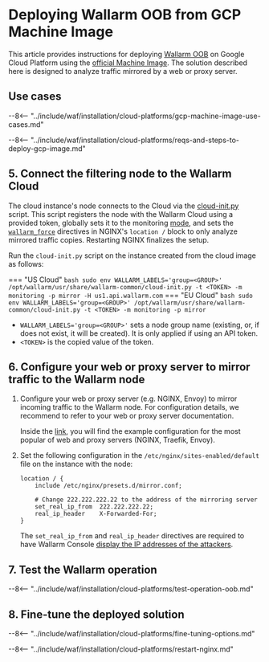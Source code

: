 [link-launch-instance]:     https://cloud.google.com/deep-learning-vm/docs/quickstart-marketplace

[img-ssh-key-generation]:       ../../../images/installation-gcp/common/ssh-key-generation.png
[versioning-policy]:            ../../../updating-migrating/versioning-policy.md#version-list
[img-wl-console-users]:         ../../../images/check-user-no-2fa.png
[img-create-wallarm-node]:      ../../../images/user-guides/nodes/create-cloud-node.png
[deployment-platform-docs]:     ../../../installation/supported-deployment-options.md
[node-token]:                       ../../../quickstart.md#deploy-the-wallarm-filtering-node
[api-token]:                        ../../../user-guides/settings/api-tokens.md
[wallarm-token-types]:              ../../../user-guides/nodes/nodes.md#api-and-node-tokens-for-node-creation
[platform]:                         ../../../installation/supported-deployment-options.md
[ptrav-attack-docs]:                ../../../attacks-vulns-list.md#path-traversal
[attacks-in-ui-image]:              ../../../images/admin-guides/test-attacks-quickstart.png
[wallarm-nginx-directives]:         ../../../admin-en/configure-parameters-en.md
[autoscaling-docs]:                 ../../../admin-en/installation-guides/google-cloud/autoscaling-overview.md
[real-ip-docs]:                     ../../../admin-en/using-proxy-or-balancer-en.md
[allocate-memory-docs]:             ../../../admin-en/configuration-guides/allocate-resources-for-node.md
[limiting-request-processing]:      ../../../user-guides/rules/configure-overlimit-res-detection.md
[logs-docs]:                        ../../../admin-en/configure-logging.md
[oob-advantages-limitations]:       ../overview.md#advantages-and-limitations
[wallarm-mode]:                     ../../../admin-en/configure-wallarm-mode.md
[wallarm-api-via-proxy]:            ../../../admin-en/configuration-guides/access-to-wallarm-api-via-proxy.md
[img-grouped-nodes]:                ../../../images/user-guides/nodes/grouped-nodes.png
[cloud-init-spec]:                  ../../cloud-platforms/cloud-init.md
[wallarm_force_directive]:          ../../../admin-en/configure-parameters-en.md#wallarm_force
[web-server-mirroring-examples]:    overview.md#examples-of-web-server-configuration-for-traffic-mirroring

# Deploying Wallarm OOB from GCP Machine Image

This article provides instructions for deploying [Wallarm OOB](overview.md) on Google Cloud Platform using the [official Machine Image](https://console.cloud.google.com/launcher/details/wallarm-node-195710/wallarm-node). The solution described here is designed to analyze traffic mirrored by a web or proxy server.

## Use cases

--8<-- "../include/waf/installation/cloud-platforms/gcp-machine-image-use-cases.md"

--8<-- "../include/waf/installation/cloud-platforms/reqs-and-steps-to-deploy-gcp-image.md"

## 5. Connect the filtering node to the Wallarm Cloud

The cloud instance's node connects to the Cloud via the [cloud-init.py][cloud-init-spec] script. This script registers the node with the Wallarm Cloud using a provided token, globally sets it to the monitoring [mode][wallarm-mode], and sets the [`wallarm_force`][wallarm_force_directive] directives in NGINX's `location /` block to only analyze mirrored traffic copies. Restarting NGINX finalizes the setup.

Run the `cloud-init.py` script on the instance created from the cloud image as follows:

=== "US Cloud"
    ``` bash
    sudo env WALLARM_LABELS='group=<GROUP>' /opt/wallarm/usr/share/wallarm-common/cloud-init.py -t <TOKEN> -m monitoring -p mirror -H us1.api.wallarm.com
    ```
=== "EU Cloud"
    ``` bash
    sudo env WALLARM_LABELS='group=<GROUP>' /opt/wallarm/usr/share/wallarm-common/cloud-init.py -t <TOKEN> -m monitoring -p mirror
    ```

* `WALLARM_LABELS='group=<GROUP>'` sets a node group name (existing, or, if does not exist, it will be created). It is only applied if using an API token.
* `<TOKEN>` is the copied value of the token.

## 6. Configure your web or proxy server to mirror traffic to the Wallarm node

1. Configure your web or proxy server (e.g. NGINX, Envoy) to mirror incoming traffic to the Wallarm node. For configuration details, we recommend to refer to your web or proxy server documentation.

    Inside the [link][web-server-mirroring-examples], you will find the example configuration for the most popular of web and proxy servers (NGINX, Traefik, Envoy).
1. Set the following configuration in the `/etc/nginx/sites-enabled/default` file on the instance with the node:

    ```
    location / {
        include /etc/nginx/presets.d/mirror.conf;
        
        # Change 222.222.222.22 to the address of the mirroring server
        set_real_ip_from  222.222.222.22;
        real_ip_header    X-Forwarded-For;
    }
    ```

    The `set_real_ip_from` and `real_ip_header` directives are required to have Wallarm Console [display the IP addresses of the attackers][real-ip-docs].

## 7. Test the Wallarm operation

--8<-- "../include/waf/installation/cloud-platforms/test-operation-oob.md"

## 8. Fine-tune the deployed solution

--8<-- "../include/waf/installation/cloud-platforms/fine-tuning-options.md"

--8<-- "../include/waf/installation/cloud-platforms/restart-nginx.md"